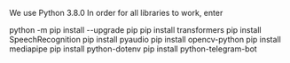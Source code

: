We use Python 3.8.0
In order for all libraries to work, enter

python -m pip install --upgrade pip
pip install transformers
pip install SpeechRecognition
pip install pyaudio
pip install opencv-python
pip install mediapipe
pip install python-dotenv
pip install python-telegram-bot